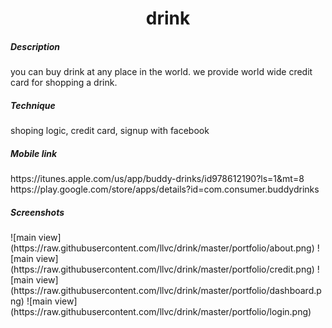 <h1 align="center">drink</h1>
<h5>Description</h5>
you can buy drink at any place in the world.
we provide world wide credit card for shopping a drink.
<h5>Technique</h5>
shoping logic, credit card, signup with facebook
<h5>Mobile link</h5>
https://itunes.apple.com/us/app/buddy-drinks/id978612190?ls=1&mt=8<br>
https://play.google.com/store/apps/details?id=com.consumer.buddydrinks
<h5>Screenshots</h5>
![main view](https://raw.githubusercontent.com/llvc/drink/master/portfolio/about.png)
![main view](https://raw.githubusercontent.com/llvc/drink/master/portfolio/credit.png)
![main view](https://raw.githubusercontent.com/llvc/drink/master/portfolio/dashboard.png)
![main view](https://raw.githubusercontent.com/llvc/drink/master/portfolio/login.png)
